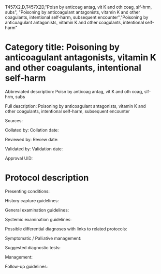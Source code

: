 T457X2,D,T457X2D,"Poisn by anticoag antag, vit K and oth coag, slf-hrm, subs", "Poisoning by anticoagulant antagonists, vitamin K and other coagulants, intentional self-harm, subsequent encounter","Poisoning by anticoagulant antagonists, vitamin K and other coagulants, intentional self-harm"
# Category title: Poisoning by anticoagulant antagonists, vitamin K and other coagulants, intentional self-harm

Abbreviated description: Poisn by anticoag antag, vit K and oth coag, slf-hrm, subs

Full description: Poisoning by anticoagulant antagonists, vitamin K and other coagulants, intentional self-harm, subsequent encounter

Sources:

Collated by:
Collation date:

Reviewed by:
Review date:

Validated by:
Validation date:

Approval UID:

# Protocol description

Presenting conditions:

History capture guidelines:

General examination guidelines:

Systemic examination guidelines:

Possible differential diagnoses with links to related protocols:

Symptomatic / Palliative management:

Suggested diagnostic tests:

Management:

Follow-up guidelines:
